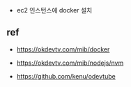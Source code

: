 - ec2 인스턴스에 docker 설치

## ref
- https://okdevtv.com/mib/docker
- https://okdevtv.com/mib/nodejs/nvm

- https://github.com/kenu/odevtube

